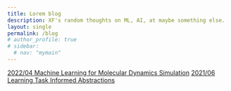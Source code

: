 ```yaml
---
title: Lorem blog
description: XF's random thoughts on ML, AI, at maybe something else.
layout: single
permalink: /blog
# author_profile: true
# sidebar:
  # nav: "mymain"
---
```


[2022/04 Machine Learning for Molecular Dynamics Simulation](/mlcgmd)
[2021/06 Learning Task Informed Abstractions](/tia)
